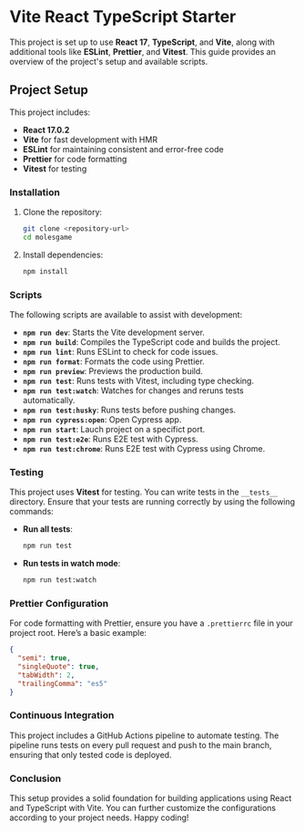 # Vite React TypeScript Starter

This project is set up to use **React 17**, **TypeScript**, and **Vite**, along with additional tools like **ESLint**, **Prettier**, and **Vitest**. This guide provides an overview of the project's setup and available scripts.

## Project Setup

This project includes:

- **React 17.0.2**
- **Vite** for fast development with HMR
- **ESLint** for maintaining consistent and error-free code
- **Prettier** for code formatting
- **Vitest** for testing

### Installation

1. Clone the repository:

   ```bash
   git clone <repository-url>
   cd molesgame
   ```

2. Install dependencies:
   ```bash
   npm install
   ```

### Scripts

The following scripts are available to assist with development:

- **`npm run dev`**: Starts the Vite development server.
- **`npm run build`**: Compiles the TypeScript code and builds the project.
- **`npm run lint`**: Runs ESLint to check for code issues.
- **`npm run format`**: Formats the code using Prettier.
- **`npm run preview`**: Previews the production build.
- **`npm run test`**: Runs tests with Vitest, including type checking.
- **`npm run test:watch`**: Watches for changes and reruns tests automatically.
- **`npm run test:husky`**: Runs tests before pushing changes.
- **`npm run cypress:open`**: Open Cypress app.
- **`npm run start`**: Lauch project on a specifict port.
- **`npm run test:e2e`**: Runs E2E test with Cypress.
- **`npm run test:chrome`**: Runs E2E test with Cypress using Chrome.

### Testing

This project uses **Vitest** for testing. You can write tests in the `__tests__` directory. Ensure that your tests are running correctly by using the following commands:

- **Run all tests**:

  ```bash
  npm run test
  ```

- **Run tests in watch mode**:
  ```bash
  npm run test:watch
  ```

### Prettier Configuration

For code formatting with Prettier, ensure you have a `.prettierrc` file in your project root. Here’s a basic example:

```json
{
  "semi": true,
  "singleQuote": true,
  "tabWidth": 2,
  "trailingComma": "es5"
}
```

### Continuous Integration

This project includes a GitHub Actions pipeline to automate testing. The pipeline runs tests on every pull request and push to the main branch, ensuring that only tested code is deployed.

### Conclusion

This setup provides a solid foundation for building applications using React and TypeScript with Vite. You can further customize the configurations according to your project needs. Happy coding!
